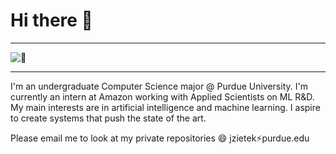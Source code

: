 # Hi there 👋

---

![:eyes:](githubFront.gif)

---

I'm an undergraduate Computer Science major @ Purdue University. I'm currently an intern at Amazon working with Applied Scientists on ML R&D. My main interests are in artificial intelligence and machine learning. I aspire to create systems that push the state of the art.

Please email me to look at my private repositories 😄 jzietek:zap:purdue.edu
